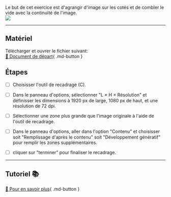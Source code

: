 Le but de cet exercice est d'agrangir d'image sur les cotés et de combler le vide avec la continuïté de l'image.  
<img src="images/07_echelle_base_sur_le_contenu.jpg">
***  

## Matériel
Télécharger et ouvrer le fichier suivant:   
[📁 Document de départ](.images/07_echelle_base_sur_le_contenu.jpg){ .md-button }   <br>



## Étapes

- [ ] Choisisser l'outil de recadrage (C).
- [ ] Dans le panneau d'options, sélectionner "L × H × Résolution" et définisser les dimensions à 1920 px de large, 1080 px de haut, et une résolution de 72 dpi.
- [ ] Sélectionner une zone plus grande que l'image originale à l'aide de l'outil de recadrage.
- [ ] Dans le panneau d'options, aller dans l'option "Contenu" et choisisser soit "Remplissage d'après le contenu" soit "Développement génératif" pour remplir les zones supplémentaires.
- [ ] cliquer sur "terminer" pour finaliser le recadrage. 



***  
## Tutoriel 📚
[📖 Pour en savoir plus](https://cmontmorency365-my.sharepoint.com/:v:/g/personal/flpilote_cmontmorency_qc_ca/EbnE68gSWHpBnmw4AvG4CTUB__EffVCs-eea_Ui6xUEorw?nav=eyJyZWZlcnJhbEluZm8iOnsicmVmZXJyYWxBcHAiOiJPbmVEcml2ZUZvckJ1c2luZXNzIiwicmVmZXJyYWxBcHBQbGF0Zm9ybSI6IldlYiIsInJlZmVycmFsTW9kZSI6InZpZXciLCJyZWZlcnJhbFZpZXciOiJNeUZpbGVzTGlua0NvcHkifX0&e=MnH37K){ .md-button }   <br>




